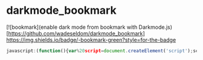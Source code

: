 # darkmode_bookmark
[![bookmark](enable dark mode from bookmark with Darkmode.js)[https://github.com/wadeseldom/darkmode_bookmark]
https://img.shields.io/badge/-bookmark-green?style=for-the-badge
```javascript
javascript:(function(){var%20script=document.createElement('script');script.type='text/javascript';script.src='https://cdn.jsdelivr.net/npm/darkmode-js@1.5.7/lib/darkmode-js.min.js';document.getElementsByTagName('head')[0].appendChild(script);const%20options={label:'🌙'};const%20darkmode=new%20Darkmode(options);darkmode.showWidget();})()
```

